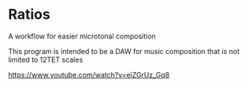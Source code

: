 # Ratios
A workflow for easier microtonal composition

This program is intended to be a DAW for music composition that is not limited to 12TET scales

https://www.youtube.com/watch?v=eiZGrUz_Gq8
